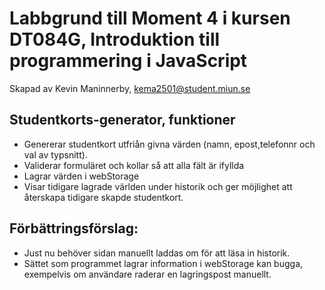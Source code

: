 # Labbgrund till Moment 4 i kursen DT084G, Introduktion till programmering i JavaScript

Skapad av Kevin Maninnerby, kema2501@student.miun.se

## Studentkorts-generator, funktioner
* Genererar studentkort utfriån givna värden (namn, epost,telefonnr och val av typsnitt).
* Validerar formuläret och kollar så att alla fält är ifyllda
* Lagrar värden i webStorage
* Visar tidigare lagrade världen under historik och ger möjlighet att återskapa tidigare skapde studentkort.

## Förbättringsförslag:
* Just nu behöver sidan manuellt laddas om för att läsa in historik. 
* Sättet som programmet lagrar information i webStorage kan bugga, exempelvis om användare raderar en lagringspost manuellt.
